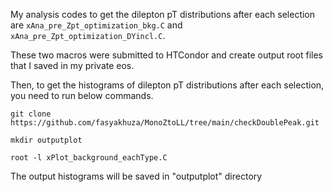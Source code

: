 My analysis codes to get the dilepton pT distributions after each selection are ```xAna_pre_Zpt_optimization_bkg.C``` and ```xAna_pre_Zpt_optimization_DYincl.C```.

These two macros were submitted to HTCondor and create output root files that I saved in my private eos.

Then, to get the histograms of dilepton pT distributions after each selection, you need to run below commands.

```
git clone https://github.com/fasyakhuza/MonoZtoLL/tree/main/checkDoublePeak.git

mkdir outputplot

root -l xPlot_background_eachType.C

```

The output histograms will be saved in "outputplot" directory
